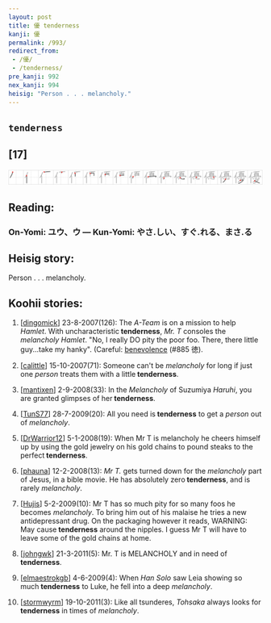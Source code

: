 ```yaml
---
layout: post
title: 優 tenderness
kanji: 優
permalink: /993/
redirect_from:
 - /優/
 - /tenderness/
pre_kanji: 992
nex_kanji: 994
heisig: "Person . . . melancholy."
---
```


## `tenderness`

## [17]

<div class="stroke"><img src="../images/E584AA.png" /></div>

## Reading:

### On-Yomi: ユウ、ウ &mdash; Kun-Yomi: やさ.しい、すぐ.れる、まさ.る

## Heisig story:

Person . . . melancholy.

## Koohii stories:

1) [<a href="http://kanji.koohii.com/profile/dingomick">dingomick</a>] 23-8-2007(126): The <em>A-Team</em> is on a mission to help <em>Hamlet</em>. With uncharacteristic<strong> tenderness</strong>, <em>Mr. T</em> consoles the <em>melancholy Hamlet</em>. &quot;No, I really DO pity the poor foo. There, there little guy...take my hanky&quot;. (Careful: <a href="../885">benevolence</a> (#885 徳).

2) [<a href="http://kanji.koohii.com/profile/calittle">calittle</a>] 15-10-2007(71): Someone can&#039;t be <em>melancholy</em> for long if just one <em>person</em> treats them with a little<strong> tenderness</strong>.

3) [<a href="http://kanji.koohii.com/profile/mantixen">mantixen</a>] 2-9-2008(33): In the <em>Melancholy</em> of Suzumiya <em>Haruhi</em>, you are granted glimpses of her<strong> tenderness</strong>.

4) [<a href="http://kanji.koohii.com/profile/TunS77">TunS77</a>] 28-7-2009(20): All you need is<strong> tenderness</strong> to get a <em>person</em> out of <em>melancholy</em>.

5) [<a href="http://kanji.koohii.com/profile/DrWarrior12">DrWarrior12</a>] 5-1-2008(19): When Mr T is melancholy he cheers himself up by using the gold jewelry on his gold chains to pound steaks to the perfect<strong> tenderness</strong>.

6) [<a href="http://kanji.koohii.com/profile/phauna">phauna</a>] 12-2-2008(13): <em>Mr T.</em> gets turned down for the <em>melancholy</em> part of Jesus, in a bible movie. He has absolutely zero<strong> tenderness</strong>, and is rarely <em>melancholy</em>.

7) [<a href="http://kanji.koohii.com/profile/Hujis">Hujis</a>] 5-2-2009(10): Mr T has so much pity for so many foos he becomes <em>melancholy</em>. To bring him out of his malaise he tries a new antidepressant drug. On the packaging however it reads, WARNING: May cause<strong> tenderness</strong> around the nipples. I guess Mr T will have to leave some of the gold chains at home.

8) [<a href="http://kanji.koohii.com/profile/johngwk">johngwk</a>] 21-3-2011(5): Mr. T is MELANCHOLY and in need of<strong> tenderness</strong>.

9) [<a href="http://kanji.koohii.com/profile/elmaestrokgb">elmaestrokgb</a>] 4-6-2009(4): When <em>Han Solo</em> saw Leia showing so much<strong> tenderness</strong> to Luke, he fell into a deep <em>melancholy</em>.

10) [<a href="http://kanji.koohii.com/profile/stormwyrm">stormwyrm</a>] 19-10-2011(3): Like all tsunderes, <em>Tohsaka</em> always looks for<strong> tenderness</strong> in times of <em>melancholy</em>.
